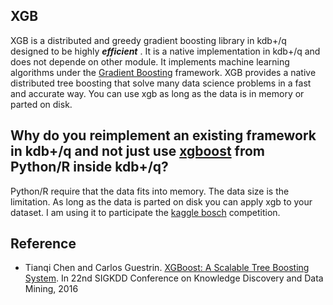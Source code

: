 
XGB 
---
XGB is a distributed and greedy gradient boosting library in kdb+/q designed to be highly ***efficient*** . It is a native implementation in kdb+/q and does not depende on other module.
It implements machine learning algorithms under the [Gradient Boosting](https://en.wikipedia.org/wiki/Gradient_boosting) framework.
XGB provides a native distributed tree boosting that solve many data science problems in a fast and accurate way.
You can use xgb as long as the data is in memory or parted on disk.

Why do you reimplement an existing framework in kdb+/q and not just use [xgboost](https://github.com/dmlc/xgboost) from Python/R inside kdb+/q?
--------------
Python/R require that the data fits into memory. The data size is the limitation. As long as the data is parted on disk you can apply xgb to your dataset. I am using it to participate the [kaggle bosch](https://www.kaggle.com/c/bosch-production-line-performance) competition. 

Reference
---------
- Tianqi Chen and Carlos Guestrin. [XGBoost: A Scalable Tree Boosting System](http://arxiv.org/abs/1603.02754). In 22nd SIGKDD Conference on Knowledge Discovery and Data Mining, 2016 
